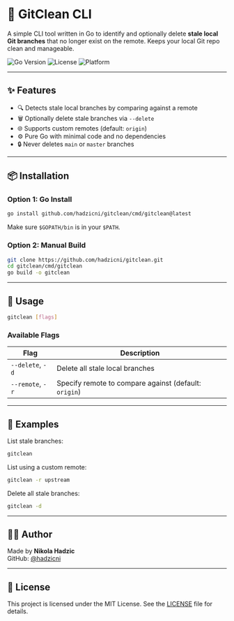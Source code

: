 # 🧹 GitClean CLI

A simple CLI tool written in Go to identify and optionally delete **stale local Git branches** that no longer exist on the remote. Keeps your local Git repo clean and manageable.

![Go Version](https://img.shields.io/badge/Go-1.24+-blue?logo=go)
![License](https://img.shields.io/badge/license-MIT-green.svg)
![Platform](https://img.shields.io/badge/platform-macOS%20%7C%20Linux%20%7C%20Windows-lightgrey)

---

## ✨ Features

- 🔍 Detects stale local branches by comparing against a remote
- 🗑️ Optionally delete stale branches via `--delete`
- 🌐 Supports custom remotes (default: `origin`)
- ⚙️ Pure Go with minimal code and no dependencies
- 🔒 Never deletes `main` or `master` branches

---

## 📦 Installation

### Option 1: Go Install

```bash
go install github.com/hadzicni/gitclean/cmd/gitclean@latest
```

Make sure `$GOPATH/bin` is in your `$PATH`.

### Option 2: Manual Build

```bash
git clone https://github.com/hadzicni/gitclean.git
cd gitclean/cmd/gitclean
go build -o gitclean
```

---

## 🚀 Usage

```bash
gitclean [flags]
```

### Available Flags

| Flag           | Description                                 |
|----------------|---------------------------------------------|
| `--delete`, `-d` | Delete all stale local branches             |
| `--remote`, `-r` | Specify remote to compare against (default: `origin`) |

---

## 🔧 Examples

List stale branches:

```bash
gitclean
```

List using a custom remote:

```bash
gitclean -r upstream
```

Delete all stale branches:

```bash
gitclean -d
```

---

## 👨‍💻 Author

Made by **Nikola Hadzic**  
GitHub: [@hadzicni](https://github.com/hadzicni)

---

## 📄 License

This project is licensed under the MIT License. See the [LICENSE](./LICENSE) file for details.
